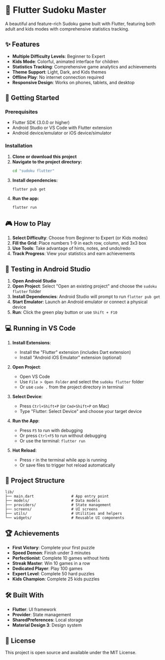 # 🧩 Flutter Sudoku Master

A beautiful and feature-rich Sudoku game built with Flutter, featuring both adult and kids modes with comprehensive statistics tracking.

## ✨ Features

- **Multiple Difficulty Levels**: Beginner to Expert
- **Kids Mode**: Colorful, animated interface for children
- **Statistics Tracking**: Comprehensive game analytics and achievements
- **Theme Support**: Light, Dark, and Kids themes
- **Offline Play**: No internet connection required
- **Responsive Design**: Works on phones, tablets, and desktop

## 🚀 Getting Started

### Prerequisites

- Flutter SDK (3.0.0 or higher)
- Android Studio or VS Code with Flutter extension
- Android device/emulator or iOS device/simulator

### Installation

1. **Clone or download this project**
2. **Navigate to the project directory:**
   ```bash
   cd "sudoku flutter"
   ```
3. **Install dependencies:**
   ```bash
   flutter pub get
   ```
4. **Run the app:**
   ```bash
   flutter run
   ```

## 🎮 How to Play

1. **Select Difficulty**: Choose from Beginner to Expert (or Kids modes)
2. **Fill the Grid**: Place numbers 1-9 in each row, column, and 3x3 box
3. **Use Tools**: Take advantage of hints, notes, and undo/redo
4. **Track Progress**: View your statistics and earn achievements

## 📱 Testing in Android Studio

1. **Open Android Studio**
2. **Open Project**: Select "Open an existing project" and choose the `sudoku flutter` folder
3. **Install Dependencies**: Android Studio will prompt to run `flutter pub get`
4. **Start Emulator**: Launch an Android emulator or connect a physical device
5. **Run**: Click the green play button or use `Shift + F10`

## 💻 Running in VS Code

1. **Install Extensions**:
   - Install the "Flutter" extension (includes Dart extension)
   - Install "Android iOS Emulator" extension (optional)

2. **Open Project**:
   - Open VS Code
   - Use `File > Open Folder` and select the `sudoku flutter` folder
   - Or use `code .` from the project directory in terminal

3. **Select Device**:
   - Press `Ctrl+Shift+P` (or `Cmd+Shift+P` on Mac)
   - Type "Flutter: Select Device" and choose your target device

4. **Run the App**:
   - Press `F5` to run with debugging
   - Or press `Ctrl+F5` to run without debugging
   - Or use the terminal: `flutter run`

5. **Hot Reload**:
   - Press `r` in the terminal while app is running
   - Or save files to trigger hot reload automatically

## 🎯 Project Structure

```
lib/
├── main.dart                 # App entry point
├── models/                   # Data models
├── providers/                # State management
├── screens/                  # UI screens
├── utils/                    # Utilities and helpers
└── widgets/                  # Reusable UI components
```

## 🏆 Achievements

- **First Victory**: Complete your first puzzle
- **Speed Demon**: Finish under 3 minutes
- **Perfectionist**: Complete 10 games without hints
- **Streak Master**: Win 10 games in a row
- **Dedicated Player**: Play 100 games
- **Expert Level**: Complete 50 hard puzzles
- **Kids Champion**: Complete 25 kids puzzles

## 🛠️ Built With

- **Flutter**: UI framework
- **Provider**: State management
- **SharedPreferences**: Local storage
- **Material Design 3**: Design system

## 📄 License

This project is open source and available under the MIT License.